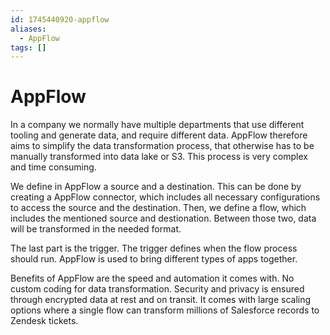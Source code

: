 ```yaml
---
id: 1745440920-appflow
aliases:
  - AppFlow
tags: []
---
```


# AppFlow

In a company we normally have multiple departments that use different tooling and generate data, and require different data. 
AppFlow therefore aims to simplify the data transformation process, that otherwise has to be manually transformed into data lake or S3. This process is very complex and time consuming.

We define in AppFlow a source and a destination. This can be done by creating a AppFlow connector, which includes all necessary configurations to access the source and the destination. Then, we define a flow, which includes the mentioned source and destionation. Between those two, data will be transformed in the needed format.

The last part is the trigger. The trigger defines when the flow process should run.
AppFlow is used to bring different types of apps together.

Benefits of AppFlow are the speed and automation it comes with. No custom coding for data transformation.
Security and privacy is ensured through encrypted data at rest and on transit. It comes with large scaling options where a single flow can transform millions of Salesforce records to Zendesk tickets.




